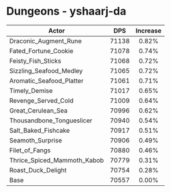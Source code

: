 # Dungeons - yshaarj-da
| Actor | DPS | Increase |
|---|:---:|:---:|
|Draconic_Augment_Rune|71138|0.82%|
|Fated_Fortune_Cookie|71078|0.74%|
|Feisty_Fish_Sticks|71068|0.72%|
|Sizzling_Seafood_Medley|71065|0.72%|
|Aromatic_Seafood_Platter|71061|0.71%|
|Timely_Demise|71017|0.65%|
|Revenge_Served_Cold|71009|0.64%|
|Great_Cerulean_Sea|70996|0.62%|
|Thousandbone_Tongueslicer|70940|0.54%|
|Salt_Baked_Fishcake|70917|0.51%|
|Seamoth_Surprise|70906|0.49%|
|Filet_of_Fangs|70880|0.46%|
|Thrice_Spiced_Mammoth_Kabob|70779|0.31%|
|Roast_Duck_Delight|70754|0.28%|
|Base|70557|0.00%|
